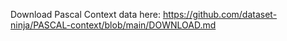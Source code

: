 Download Pascal Context data here: https://github.com/dataset-ninja/PASCAL-context/blob/main/DOWNLOAD.md
